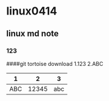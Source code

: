 # linux0414
## linux md note

### 123
####git tortoise download
 1.123
 2.ABC
 
|1|2|3|
|---|---|---|
|ABC|12345|abc|
